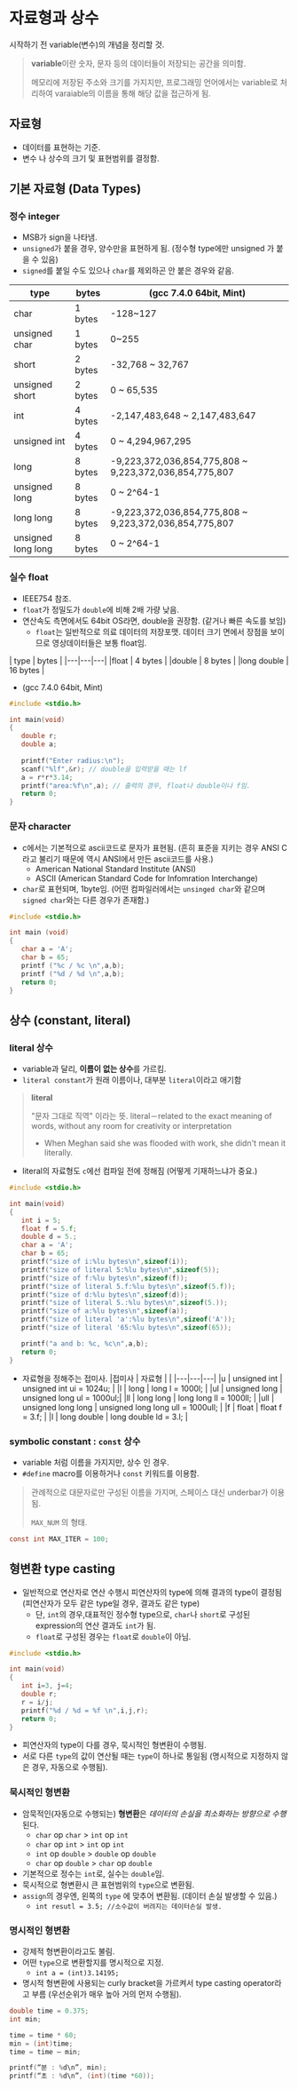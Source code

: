 # 자료형과 상수

시작하기 전 variable(변수)의 개념을 정리할 것.

> **variable**이란 숫자, 문자 등의 데이터들이 저장되는 공간을 의미함.
>
> 메모리에 저장된 주소와 크기를 가지지만, 프로그래밍 언어에서는 variable로 처리하여 varaiable의 이름을 통해 해당 값을 접근하게 됨.

## 자료형

* 데이터를 표현하는 기준.
* 변수 나 상수의 크기 및 표현범위를 결정함.

## 기본 자료형 (Data Types)

### 정수 integer

* MSB가 sign을 나타냄.
* `unsigned`가 붙을 경우, 양수만을 표현하게 됨. (정수형 type에만 unsigned 가 붙을 수 있음)
* `signed`를 붙일 수도 있으나 `char`를 제외하곤 안 붙은 경우와 같음.

| type | bytes | (gcc 7.4.0 64bit, Mint)|
|---|---|---|
|char| 1 bytes | -128~127|
|unsigned char | 1 bytes | 0~255 |
|short | 2 bytes | -32,768 ~ 32,767 |
|unsigned short | 2 bytes | 0 ~ 65,535 |
|int | 4 bytes | -2,147,483,648 ~ 2,147,483,647 |
|unsigned int | 4 bytes | 0 ~ 4,294,967,295 |
|long | 8 bytes | -9,223,372,036,854,775,808 ~ 9,223,372,036,854,775,807|
|unsigned long | 8 bytes| 0 ~ 2^64-1|
|long long | 8 bytes | -9,223,372,036,854,775,808 ~ 9,223,372,036,854,775,807|
|unsigned long long | 8 bytes | 0 ~ 2^64-1|

### 실수 float

* IEEE754 참조.
* `float`가 정밀도가 `double`에 비해 2배 가량 낮음.
* 연산속도 측면에서도 64bit OS라면, double을 권장함. (같거나 빠른 속도를 보임)
   * `float`는 일반적으로 의료 데이터의 저장포맷. 데이터 크기 면에서 장점을 보이므로 영상데이터들은 보통 float임.

| type | bytes | 
|---|---|---|
|float | 4 bytes |
|double | 8 bytes |
|long double | 16 bytes |
* (gcc 7.4.0 64bit, Mint)

```c
#include <stdio.h>

int main(void) 
{
   double r;
   double a;
   
   printf("Enter radius:\n");
   scanf("%lf",&r); // double을 입력받을 때는 lf
   a = r*r*3.14;
   printf("area:%f\n",a); // 출력의 경우, float나 double이나 f임.
   return 0;
}
```

### 문자 character

* c에서는 기본적으로 ascii코드로 문자가 표현됨. (흔히 표준을 지키는 경우 ANSI C라고 불리기 때문에 역시 ANSI에서 만든 ascii코드를 사용.)
   * American National Standard Institute (ANSI)
   * ASCII (American Standard Code for Infomration Interchange)
* `char`로 표현되며, 1byte임. (어떤 컴파일러에서는 `unsinged char`와 같으며 `signed char`와는 다른 경우가 존재함.)

```c
#include <stdio.h>

int main (void) 
{
   char a = 'A';
   char b = 65;
   printf ("%c / %c \n",a,b);
   printf ("%d / %d \n",a,b);
   return 0;
}
```

## 상수 (constant, literal)

### literal 상수

* variable과 달리, **이름이 없는 상수**를 가르킴.
* `literal constant`가 원래 이름이나, 대부분 `literal`이라고 애기함

> **literal**
> 
> "문자 그대로 직역" 이라는 뜻.
> literal－related to the exact meaning of words, without any room for creativity or interpretation
> * When Meghan said she was flooded with work, she didn't mean it literally.

* literal의 자료형도 `c`에선 컴파일 전에 정해짐 (어떻게 기재하느냐가 중요.)
```c
#include <stdio.h>

int main(void)
{
   int i = 5;
   float f = 5.f;
   double d = 5.;
   char a = 'A';
   char b = 65;
   printf("size of i:%lu bytes\n",sizeof(i));
   printf("size of literal 5:%lu bytes\n",sizeof(5));
   printf("size of f:%lu bytes\n",sizeof(f));
   printf("size of literal 5.f:%lu bytes\n",sizeof(5.f));
   printf("size of d:%lu bytes\n",sizeof(d));
   printf("size of literal 5.:%lu bytes\n",sizeof(5.));
   printf("size of a:%lu bytes\n",sizeof(a));
   printf("size of literal 'a':%lu bytes\n",sizeof('A'));
   printf("size of literal '65:%lu bytes\n",sizeof(65));

   printf("a and b: %c, %c\n",a,b);
   return 0;
}
```

* 자료형을 정해주는 접미사.
   |접미사 | 자료형 |  |
   |---|---|---|
   |u | unsigned int | unsigned int ui = 1024u; |
   |l | long | long l = 1000l; |
   |ul | unsigned long | unsigned long ul = 1000ul;|
   |ll | long long | long long ll = 1000ll; |
   |ull | unsigned long long | unsigned long long ull = 1000ull; |
   |f | float | float f = 3.f; |
   |l | long double | long double ld = 3.l; |
   
### symbolic constant : `const` 상수
 
* variable 처럼 이름을 가지지만, 상수 인 경우.
* `#define` macro를 이용하거나 `const` 키워드를 이용함.

> 관례적으로 대문자로만 구성된 이름을 가지며, 스페이스 대신 underbar가 이용됨.
>
> `MAX_NUM` 의 형태.
 
```c
const int MAX_ITER = 100;
```
 
## 형변환 type casting

* 일반적으로 연산자로 연산 수행시 피연산자의 type에 의해 결과의 type이 결정됨 (피연산자가 모두 같은 type일 경우, 결과도 같은 type)
   * 단, `int`의 경우,대표적인 정수형 type으로, `char`나 `short`로 구성된 expression의 연산 결과도 `int`가 됨.
   * `float`로 구성된 경우는 `float`로 `double`이 아님.
```c
#include <stdio.h>

int main(void)
{
   int i=3, j=4;
   double r;
   r = i/j;
   printf("%d / %d = %f \n",i,j,r);
   return 0;
}
```
* 피연산자의 type이 다를 경우, 묵시적인 형변환이 수행됨.
* 서로 다른 `type`의 값이 연산될 때는 `type`이 하나로 통일됨 (명시적으로 지정하지 않은 경우, 자동으로 수행됨).

### 묵시적인 형변환


* 암묵적인(자동으로 수행되는) **형변환**은 *데이터의 손실을 최소화하는 방향으로 수행*된다.
   * `char` op `char` > `int` op `int`
   * `char` op `int` > `int` op `int`
   * `int` op `double` > `double` op `double`
   * `char` op `double` > `char` op `double`
* 기본적으로 정수는 `int`로, 실수는 `double`임. 
* 묵시적으로 형변환시 큰 표현범위의 `type`으로 변환됨.
* `assign`의 경우엔, 왼쪽의 `type` 에 맞추어 변환됨. (데이터 손실 발생할 수 있음.)
   * `int resutl = 3.5; //소수값이 버려지는 데이터손실 발생.` 
   
### 명시적인 형변환

* 강제적 형변환이라고도 불림.
* 어떤 `type`으로 변환할지를 명시적으로 지정.
   * `int a = (int)3.14195;`
* 명시적 형변환에 사용되는 curly bracket을 가르켜서 type casting operator라고 부름 (우선순위가 매우 높아 거의 먼저 수행됨).   
```c
double time = 0.375;
int min;

time = time * 60;
min = (int)time;
time = time – min;

printf(“분 : %d\n”, min);
printf(“초 : %d\n”, (int)(time *60));
```

